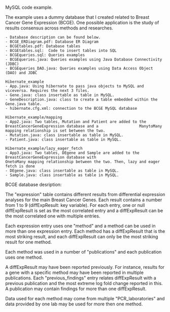 MySQL code example.

The example uses a dummy database that I created related to Breast Cancer Gene Expression (BCGE). 
One possible application is the study of results consensus across methods and researches.

	- Database description can be found below.
	- BCGE_ERDiagram.pdf: Database ER Diagram
	- BCGEtables.pdf: Database tables 
	- BCGEtables.sql:  Code to insert tables into SQL
	- BCGEqueries.sql: Queries examples
	- BCGEqueries.java: Queries examples using Java Database Connectivity (JDBC)
	- BCGEqueries_DAO.java: Queries examples using Data Access Object (DAO) and JDBC
	
	Hibernate_example
	- App.java: Using hibernate to pass java objects to MySQL and viceversa. Requires the next 3 files.
	- Gene.java: class insertable as table in MySQL.
	- GeneDescription.java: class to create a table embedded within the Gene.java table.
	- hibernate.cfg.xml: connection to the BCGE MySQL database
	
	Hibernate_example/mapping
	- App2.java: Two tables, Mutation and Patient are added to the BreastCancerGeneExpression database and a 	    	      ManytoMany mapping relationship is set between the two.
	- Mutation.java: class insertable as table in MySQL.
	- Patient.java: class insertable as table in MySQL.
	
	Hibernate_example/lazy_eager_fetch
	- App3.java: Two tables, DEgene and Sample are added to the BreastCancerGeneExpression database with 	    	      		OnetoMany mapping relationship between the two. Then, lazy and eager fetch is done
	- DEgene.java: class insertable as table in MySQL.
	- Sample.java: class insertable as table in MySQL.
	
	



BCGE database desription:

The "expression" table contains different results from differential expression analyses for 
the main Breast Cancer Genes. Each result contains a number from 1 to 9 
(diffExpResult: key variable).
For each entry, one or null diffExpResult is set as the most correlated entry
and a diffExpResult can be the most correlated one with multiple entries.

Each expression entry uses one "method" and a method can be used in more than one expression 
entry. Each method has a diffExpResult that is the most striking result, and each diffExpResult
can only be the most striking result for one method.

Each method was used in a number of "publications" and each publication uses one method.

A diffExpResult may have been reported previously. For instance, results for a gene with a 
specific method may have been reported in multiple publications. Each "previous_findings" 
entry relates diffExpResult with a previous publication and the most extreme log fold change 
reported in this. A publication may contain findings for more than one diffExpResult.

Data used for each method may come from multiple "PCR_laboratories" and data provided by one
lab may be used for more then one method. 

 

